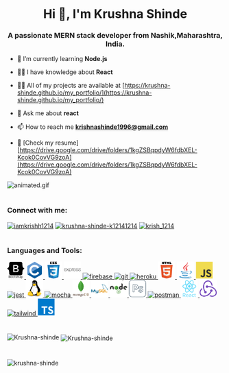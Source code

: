 <h1 align="center">Hi 👋, I'm Krushna Shinde</h1>
<h3 align="center">A passionate MERN stack developer from Nashik,Maharashtra, India.</h3>


- 🌱 I’m currently learning **Node.js**

- 👨‍💻 I have knowledge about **React**

- 👨‍💻 All of my projects are available at
[https://krushna-shinde.github.io/my_portfolio/](https://krushna-shinde.github.io/my_portfolio/)

- 💬 Ask me about **react**

- 📫 How to reach me **krishnashinde1996@gmail.com**

- 📄 [Check my resume][https://drive.google.com/drive/folders/1kgZSBqpdyW6fdbXEL-Kcok0CovVG9zoA](https://drive.google.com/drive/folders/1kgZSBqpdyW6fdbXEL-Kcok0CovVG9zoA)

<img src="https://www.web24zone.com/wp-content/uploads/2022/09/2c778e_89d09c380b7b4a09bcdbcb329c4734b3_mv2.gif" alt="animated.gif" width="400">


#

<h3 align="left">Connect with me:</h3>
<p align="left">
    <a href="https://twitter.com/iamkrishh1214" target="blank"><img align="center"
            src="https://img.icons8.com/color/256/twitter.png" alt="iamkrishh1214" height="30" width="40" /></a>
    <a href="https://www.linkedin.com/in/krushna-shinde-k12141214/" target="blank"><img align="center"
            src="https://img.icons8.com/color/256/linkedin-circled.png" alt="krushna-shinde-k12141214" height="30"
            width="40" /></a>
    <a href="https://www.instagram.com/krish_1214/" target="blank"><img align="center"
            src="https://img.icons8.com/color/256/instagram-new.png" alt="krish_1214" height="30" width="40" /></a>
</p>

#

<h3 align="left">Languages and Tools:</h3>
<p align="left">  <a href="https://getbootstrap.com" target="_blank" rel="noreferrer"> <img
            src="https://raw.githubusercontent.com/devicons/devicon/master/icons/bootstrap/bootstrap-plain-wordmark.svg"
            alt="bootstrap" width="40" height="40" /> </a> <a href="https://www.cprogramming.com/" target="_blank"
        rel="noreferrer"> <img src="https://raw.githubusercontent.com/devicons/devicon/master/icons/c/c-original.svg"
            alt="c" width="40" height="40" /> </a> <a href="https://www.w3schools.com/css/" target="_blank"
        rel="noreferrer"> <img
            src="https://raw.githubusercontent.com/devicons/devicon/master/icons/css3/css3-original-wordmark.svg"
            alt="css3" width="40" height="40" /> </a> <a href="https://expressjs.com" target="_blank" rel="noreferrer">
        <img src="https://raw.githubusercontent.com/devicons/devicon/master/icons/express/express-original-wordmark.svg"
            alt="express" width="40" height="40" /> </a> <a href="https://firebase.google.com/" target="_blank"
        rel="noreferrer"> <img src="https://www.vectorlogo.zone/logos/firebase/firebase-icon.svg" alt="firebase"
            width="40" height="40" /> </a> <a href="https://git-scm.com/" target="_blank" rel="noreferrer"> <img
            src="https://www.vectorlogo.zone/logos/git-scm/git-scm-icon.svg" alt="git" width="40" height="40" /> </a> <a
        href="https://heroku.com" target="_blank" rel="noreferrer"> <img
            src="https://www.vectorlogo.zone/logos/heroku/heroku-icon.svg" alt="heroku" width="40" height="40" /> </a>
    <a href="https://www.w3.org/html/" target="_blank" rel="noreferrer"> <img
            src="https://raw.githubusercontent.com/devicons/devicon/master/icons/html5/html5-original-wordmark.svg"
            alt="html5" width="40" height="40" /> </a> <a href="https://www.java.com" target="_blank" rel="noreferrer">
        <img src="https://raw.githubusercontent.com/devicons/devicon/master/icons/java/java-original.svg" alt="java"
            width="40" height="40" /> </a> <a href="https://developer.mozilla.org/en-US/docs/Web/JavaScript"
        target="_blank" rel="noreferrer"> <img
            src="https://raw.githubusercontent.com/devicons/devicon/master/icons/javascript/javascript-original.svg"
            alt="javascript" width="40" height="40" /> </a> <a href="https://jestjs.io" target="_blank"
        rel="noreferrer"> <img src="https://www.vectorlogo.zone/logos/jestjsio/jestjsio-icon.svg" alt="jest" width="40"
            height="40" /> </a> <a href="https://www.linux.org/" target="_blank" rel="noreferrer"> <img
            src="https://raw.githubusercontent.com/devicons/devicon/master/icons/linux/linux-original.svg" alt="linux"
            width="40" height="40" /> </a> <a href="https://mochajs.org" target="_blank" rel="noreferrer"> <img
            src="https://www.vectorlogo.zone/logos/mochajs/mochajs-icon.svg" alt="mocha" width="40" height="40" /> </a>
    <a href="https://www.mongodb.com/" target="_blank" rel="noreferrer"> <img
            src="https://raw.githubusercontent.com/devicons/devicon/master/icons/mongodb/mongodb-original-wordmark.svg"
            alt="mongodb" width="40" height="40" /> </a> <a href="https://www.mysql.com/" target="_blank"
        rel="noreferrer"> <img
            src="https://raw.githubusercontent.com/devicons/devicon/master/icons/mysql/mysql-original-wordmark.svg"
            alt="mysql" width="40" height="40" /> </a> <a href="https://nodejs.org" target="_blank" rel="noreferrer">
        <img src="https://raw.githubusercontent.com/devicons/devicon/master/icons/nodejs/nodejs-original-wordmark.svg"
            alt="nodejs" width="40" height="40" /> </a> <a href="https://www.photoshop.com/en" target="_blank"
        rel="noreferrer"> <img
            src="https://raw.githubusercontent.com/devicons/devicon/master/icons/photoshop/photoshop-line.svg"
            alt="photoshop" width="40" height="40" /> </a> <a href="https://postman.com" target="_blank"
        rel="noreferrer"> <img src="https://www.vectorlogo.zone/logos/getpostman/getpostman-icon.svg" alt="postman"
            width="40" height="40" /> </a> <a href="https://reactjs.org/" target="_blank" rel="noreferrer"> <img
            src="https://raw.githubusercontent.com/devicons/devicon/master/icons/react/react-original-wordmark.svg"
            alt="react" width="40" height="40" /> </a> <a href="https://redux.js.org" target="_blank" rel="noreferrer">
        <img src="https://raw.githubusercontent.com/devicons/devicon/master/icons/redux/redux-original.svg" alt="redux"
            width="40" height="40" /> </a> <a href="https://tailwindcss.com/" target="_blank" rel="noreferrer"> <img
            src="https://www.vectorlogo.zone/logos/tailwindcss/tailwindcss-icon.svg" alt="tailwind" width="40"
            height="40" /> </a> <a href="https://www.typescriptlang.org/" target="_blank" rel="noreferrer"> <img
            src="https://raw.githubusercontent.com/devicons/devicon/master/icons/typescript/typescript-original.svg"
            alt="typescript" width="40" height="40" /> </a>
</p>

#
<p><img align="left"
        src="https://github-readme-stats.vercel.app/api/top-langs?username=Krushna-shinde&show_icons=true&locale=en&layout=compact"
        alt="Krushna-shinde" /></p>

<p>&nbsp;<img align="center"
        src="https://github-readme-stats.vercel.app/api?username=Krushna-shinde&show_icons=true&locale=en"
        alt="Krushna-shinde" /></p>

#

<p>
  <img
    align="center"
    src="https://github-readme-streak-stats.herokuapp.com/?user=krushna-shinde&"
    alt="krushna-shinde"
  />
</p>
